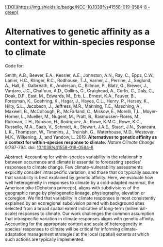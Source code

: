 <!-- badges: start -->
[![DOI](https://img.shields.io/badge/NCC-10.1038%s41558-019-0584-8 -green)](https://doi.org/10.1038/s41558-019-0584-8)
<!-- badges: end -->

# Alternatives to genetic affinity as a context for within-species response to climate

Code for:

Smith, A.B., Beever, E.A., Kessler, A.E., Johnston, A.N., Ray, C., Epps, C.W., Lanier, H.C., Klinger, R.C., Rodhouse, T.J., Varner, J., Perrine, J., Seglund, A., Hall, E., Galbreath, K., Anderson, C., Billman, P., Blatz, G., Brewer, J., Vardaro, J.C., Chalfoun, A.D., Collins, G., Craighead, A., Curlis, C., Daly, C., Doak, D.F., East, M., Edwards, M., Erb, L., Ernest, K.A., Fauver, B., Foresman, K., Goehring, K., Hagar, J., Hayes, C.L., Henry, P., Hersey, K., Hilty, S.L., Jacobson, J., Jeffress, M.R., Manning, T.E., Masching, A., Maxwell, B., McCollough, R., McFarland, C., Miskow, E., Morelli, T,L., Moyer-Horner, L., Mueller, M., Nugent, M., Pratt, B., Rasmussen-Flores, M., Rickman, T.H., Robison, H., Rodriguez, A., Rowe, K.M.C., Rowe, K.C., Russello, M.A., Saab, V., Schmidt, A., Stewart, J.A.E., Stuart, J.N., Svancara, L.K., Thompson, W., Timmins, J., Treinish, G., Waterhouse, M.D., Westover, M.K., Wilkening, J., and Yandow, L.  2019.  <strong>Alternatives to genetic affinity as a context for within-species response to climate.</strong> <i>Nature Climate Change</i> 9:787-794. doi: <a href="http://dx.doi.org/10.1038/s41558-019-0584-8">10.1038/s41558-019-0584-8</a>  

<i>Abstract</i>. Accounting for within-species variability in the relationship between occurrence and climate is essential to forecasting species’ responses to climate change. Few climate-vulnerability assessments explicitly consider intraspecific variation, and those that do typically assume that variability is best explained by genetic affinity. Here, we evaluate how well heterogeneity in responses to climate by a cold-adapted mammal, the American pika (Ochotona princeps), aligns with subdivisions of the geographic range by phylogenetic lineage, physiography, elevation or ecoregion. We find that variability in climate responses is most consistently explained by an ecoregional subdivision paired with background sites selected from a broad spatial extent indicative of long-term (millennial-scale) responses to climate. Our work challenges the common assumption that intraspecific variation in climate responses aligns with genetic affinity. Accounting for the appropriate context and scale of heterogeneity in species’ responses to climate will be critical for informing climate-adaptation management strategies at the local (spatial) extents at which such actions are typically implemented.
